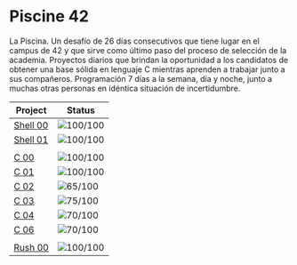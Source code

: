 # Piscine 42

La Piscina. Un desafío de 26 días consecutivos que tiene lugar en el campus de 42 y que sirve como último paso del proceso de selección de la academia. 
Proyectos diarios que brindan la oportunidad a los candidatos de obtener una base sólida en lenguaje C mientras aprenden a trabajar junto a sus compañeros.
Programación 7 días a la semana, día y noche, junto a muchas otras personas en idéntica situación de incertidumbre.

| Project | Status |
| ------- | ------ |
| [Shell 00](./Shell00)    | ![100/100](https://badge42.vercel.app/api/v2/clidn7qo5004508mork2r975c/project/2954266) |
| [Shell 01](./Shell01)    | ![100/100](https://badge42.vercel.app/api/v2/clidn7qo5004508mork2r975c/project/2988318) |
|                          |                                                                                         |
| [C 00](./C00)            | ![100/100](https://badge42.vercel.app/api/v2/clidn7qo5004508mork2r975c/project/2960970) |
| [C 01](./C01)            | ![100/100](https://badge42.vercel.app/api/v2/clidn7qo5004508mork2r975c/project/2979700) |
| [C 02](./C02)            | ![65/100](https://badge42.vercel.app/api/v2/clidn7qo5004508mork2r975c/project/2987793)  |
| [C 03](./C03)            | ![75/100](https://badge42.vercel.app/api/v2/clidn7qo5004508mork2r975c/project/2991073)  |
| [C 04](./C04)            | ![70/100](https://badge42.vercel.app/api/v2/clidn7qo5004508mork2r975c/project/2991074)  |
| [C 06](./C06)            | ![70/100](https://badge42.vercel.app/api/v2/clidn7qo5004508mork2r975c/project/3000840)  |
|                          |                                                                                         |
| [Rush 00](./Rush00/ex00) | ![100/100](https://badge42.vercel.app/api/v2/clidn7qo5004508mork2r975c/project/2963516) |
